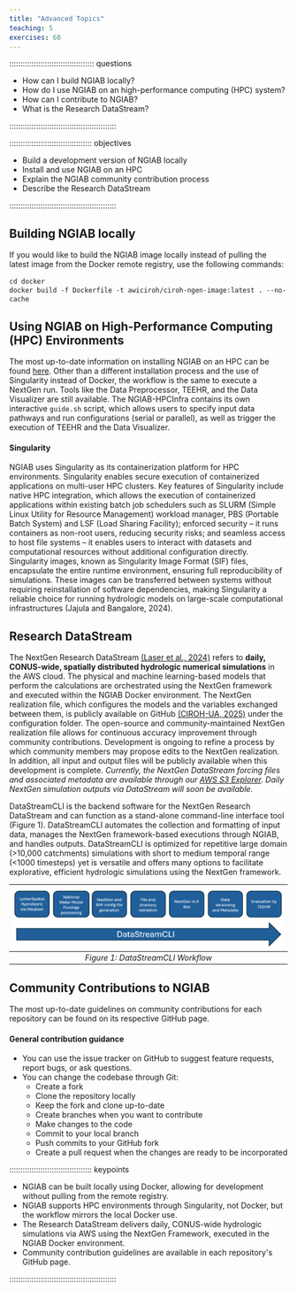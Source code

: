 ```yaml
---
title: "Advanced Topics"
teaching: 5
exercises: 60
---
```


:::::::::::::::::::::::::::::::::::::: questions 

- How can I build NGIAB locally?
- How do I use NGIAB on an high-performance computing (HPC) system?
- How can I contribute to NGIAB?
- What is the Research DataStream?

::::::::::::::::::::::::::::::::::::::::::::::::

::::::::::::::::::::::::::::::::::::: objectives

- Build a development version of NGIAB locally
- Install and use NGIAB on an HPC
- Explain the NGIAB community contribution process
- Describe the Research DataStream

::::::::::::::::::::::::::::::::::::::::::::::::

## Building NGIAB locally

If you would like to build the NGIAB image locally instead of pulling the latest image from the Docker remote registry, use the following commands:
```
cd docker
docker build -f Dockerfile -t awiciroh/ciroh-ngen-image:latest . --no-cache
```

## Using NGIAB on High-Performance Computing (HPC) Environments

The most up-to-date information on installing NGIAB on an HPC can be found [here](https://github.com/CIROH-UA/NGIAB-HPCInfra). Other than a different installation process and the use of Singularity instead of Docker, the workflow is the same to execute a NextGen run. Tools like the Data Preprocessor, TEEHR, and the Data Visualizer are still available. The NGIAB-HPCInfra contains its own interactive `guide.sh` script, which allows users to specify input data pathways and run configurations (serial or parallel), as well as trigger the execution of TEEHR and the Data Visualizer.

#### Singularity

NGIAB uses Singularity as its containerization platform for HPC environments. Singularity enables secure execution of containerized applications on multi-user HPC clusters. Key features of Singularity include native HPC integration, which allows the execution of containerized applications within existing batch job schedulers such as SLURM (Simple Linux Utility for Resource Management) workload manager, PBS (Portable Batch System) and LSF (Load Sharing Facility); enforced security – it runs containers as non-root users, reducing security risks; and seamless access to host file systems – it enables users to interact with datasets and computational resources without additional configuration directly. Singularity images, known as Singularity Image Format (SIF) files, encapsulate the entire runtime environment, ensuring full reproducibility of simulations. These images can be transferred between systems without requiring reinstallation of software dependencies, making Singularity a reliable choice for running hydrologic models on large-scale computational infrastructures (Jajula and Bangalore, 2024).

## Research DataStream

The NextGen Research DataStream [(Laser et al., 2024)](https://doi.org/10.22541/essoar.173445058.85883665/v1) refers to **daily, CONUS-wide, spatially distributed hydrologic numerical simulations** in the AWS cloud. The physical and machine learning-based models that perform the calculations are orchestrated using the NextGen framework and executed within the NGIAB Docker environment. The NextGen realization file, which configures the models and the variables exchanged between them, is publicly available on GitHub [(CIROH-UA, 2025)](https://github.com/CIROH-UA/ngen-datastream) under the configuration folder. The open-source and community-maintained NextGen realization file allows for continuous accuracy improvement through community contributions. Development is ongoing to refine a process by which community members may propose edits to the NextGen realization. In addition, all input and output files will be publicly available when this development is complete. *Currently, the NextGen DataStream forcing files and associated metadata are available through our [AWS S3 Explorer](https://datastream.ciroh.org/index.html). Daily NextGen simulation outputs via DataStream will soon be available.*

DataStreamCLI is the backend software for the NextGen Research DataStream and can function as a stand-alone command-line interface tool (Figure 1). DataStreamCLI automates the collection and formatting of input data, manages the NextGen framework-based executions through NGIAB, and handles outputs. DataStreamCLI is optimized for repetitive large domain (>10,000 catchments) simulations with short to medium temporal range (<1000 timesteps) yet is versatile and offers many options to facilitate explorative, efficient hydrologic simulations using the NextGen framework.

| ![Figure 1](images/fig1-3.png) |
| :--: |
| *Figure 1: DataStreamCLI Workflow* |

## Community Contributions to NGIAB

The most up-to-date guidelines on community contributions for each repository can be found on its respective GitHub page. 

#### General contribution guidance

- You can use the issue tracker on GitHub to suggest feature requests, report bugs, or ask questions.
- You can change the codebase through Git:
  - Create a fork
  - Clone the repository locally
  - Keep the fork and clone up-to-date
  - Create branches when you want to contribute
  - Make changes to the code
  - Commit to your local branch
  - Push commits to your GitHub fork
  - Create a pull request when the changes are ready to be incorporated

::::::::::::::::::::::::::::::::::::: keypoints 

- NGIAB can be built locally using Docker, allowing for development without pulling from the remote registry.
- NGIAB supports HPC environments through Singularity, not Docker, but the workflow mirrors the local Docker use.
- The Research DataStream delivers daily, CONUS-wide hydrologic simulations via AWS using the NextGen Framework, executed in the NGIAB Docker environment.
- Community contribution guidelines are available in each repository's GitHub page.

::::::::::::::::::::::::::::::::::::::::::::::::

[r-markdown]: https://rmarkdown.rstudio.com/
